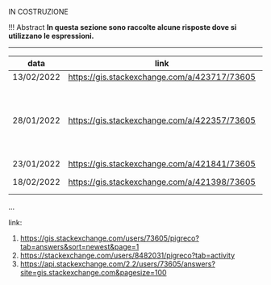 IN COSTRUZIONE

!!! Abstract
    **In questa sezione sono raccolte alcune risposte dove si utilizzano le espressioni.**

---
 
data       | link                                           | espressioni
-----------|------------------------------------------------|----------------------------------------------------------------------------------------------
13/02/2022 | <https://gis.stackexchange.com/a/423717/73605> | regexp_replace
28/01/2022 | <https://gis.stackexchange.com/a/422357/73605> | array_to_string, with_variable, aggregate, intersects, array_foreach, array_distinct, @parent
23/01/2022 | <https://gis.stackexchange.com/a/421841/73605> | CASE
18/02/2022 | <https://gis.stackexchange.com/a/421398/73605> | funzione personalizzata
...


link: 
1. <https://gis.stackexchange.com/users/73605/pigreco?tab=answers&sort=newest&page=1>
2. <https://stackexchange.com/users/8482031/pigreco?tab=activity>
3. <https://api.stackexchange.com/2.2/users/73605/answers?site=gis.stackexchange.com&pagesize=100>
